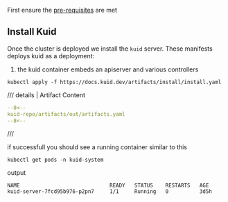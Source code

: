 <script type="text/javascript" src="https://viewer.diagrams.net/js/viewer-static.min.js" async></script>

First ensure the [pre-requisites](02_prereq.md) are met

## Install Kuid

Once the cluster is deployed we install the `kuid` server. These manifests deploys kuid as a deployment:

1. the kuid container embeds an apiserver and various controllers

```
kubectl apply -f https://docs.kuid.dev/artifacts/install/install.yaml
```

/// details | Artifact Content

```yaml
--8<--
kuid-repo/artifacts/out/artifacts.yaml
--8<--
```

///

if successfull you should see a running container similar to this

```
kubectl get pods -n kuid-system
```

output

```
NAME                             READY   STATUS    RESTARTS   AGE
kuid-server-7fcd95b976-p2pn7     1/1     Running   0          3d5h
```